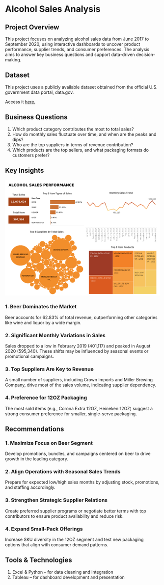 # Alcohol Sales Analysis

## Project Overview
This project focuses on analyzing alcohol sales data from June 2017 to September 2020, using interactive dashboards to uncover product performance, supplier trends, and consumer preferences. The analysis aims to answer key business questions and support data-driven decision-making.

## Dataset
This project uses a publicly available dataset obtained from the official U.S. government data portal, data.gov.

Access it [here.](https://github.com/deaanisaaulia/comprehensive-alcohol-sales-analysis/blob/main/Warehouse_and_Retail_Sales.zip)

## Business Questions
1.	Which product category contributes the most to total sales?
2.	How do monthly sales fluctuate over time, and when are the peaks and dips?
3.	Who are the top suppliers in terms of revenue contribution?
4.	Which products are the top sellers, and what packaging formats do customers prefer?

## Key Insights
![alt text](https://github.com/deaanisaaulia/comprehensive-alcohol-sales-analysis/blob/main/Alcohol%20Sales%20Dashboard.png?raw=true)

### 1. Beer Dominates the Market
Beer accounts for 62.83% of total revenue, outperforming other categories like wine and liquor by a wide margin.
### 2. Significant Monthly Variations in Sales
Sales dropped to a low in February 2019 (401,117) and peaked in August 2020 (595,340). These shifts may be influenced by seasonal events or promotional campaigns.
### 3. Top Suppliers Are Key to Revenue
A small number of suppliers, including Crown Imports and Miller Brewing Company, drive most of the sales volume, indicating supplier dependency.
### 4. Preference for 12OZ Packaging
The most sold items (e.g., Corona Extra 12OZ, Heineken 12OZ) suggest a strong consumer preference for smaller, single-serve packaging.

## Recommendations
### 1. Maximize Focus on Beer Segment
Develop promotions, bundles, and campaigns centered on beer to drive growth in the leading category.
### 2. Align Operations with Seasonal Sales Trends
Prepare for expected low/high sales months by adjusting stock, promotions, and staffing accordingly.
### 3. Strengthen Strategic Supplier Relations
Create preferred supplier programs or negotiate better terms with top contributors to ensure product availability and reduce risk.
### 4. Expand Small-Pack Offerings
Increase SKU diversity in the 12OZ segment and test new packaging options that align with consumer demand patterns.

## Tools & Technologies
1.	Excel & Python – for data cleaning and integration
2.	Tableau – for dashboard development and presentation




